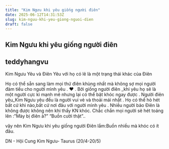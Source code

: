 ```yaml
---
title: "Kim Ngưu khi yêu giống người điên"
date: 2025-06-12T14:31:53Z
slug: kim-nguu-khi-yeu-giong-nguoi-dien
draft: false
---
```


## Kim Ngưu khi yêu giống người điên

## teddyhangvu

Kim Ngưu Yêu và Điên
Yêu với họ có lẽ là một trạng thái khác của Điên

Họ có thể sẵn sang làm mọi thứ điên khùng nhất mà không sợ mọi người đàm tiếu cho người mình yêu
.
♥
.
Bởi giống người điên _khi yêu họ sẽ là một người cực kì mạnh mẽ nhưng lại có thể bật khóc ngay được
.
Người điên yêu_Kim Ngưu yêu đều là người vui vẻ và thoải mái nhất
.
Họ có thể hò hét bất cứ khi nào,bất cứ nơi đâu với người mình yêu
.
Nhiều người bảo Điên là không được không nên khi thấy KN khóc.
Chắc chắn mọi người sẽ hét toáng lên :”Mày bị điên à?”
“Buồn cười thật”..

vậy nên Kim Ngưu khi yêu giống người Điên lắm:Buồn nhiều mà khóc có ít đâu. 

DN - Hội Cung Kim Ngưu- Taurus (20/4-20/5)